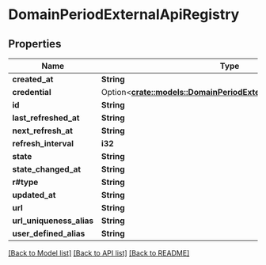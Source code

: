 # DomainPeriodExternalApiRegistry

## Properties

Name | Type | Description | Notes
------------ | ------------- | ------------- | -------------
**created_at** | **String** |  | 
**credential** | Option<[**crate::models::DomainPeriodExternalCredentialResponse**](domain.ExternalCredentialResponse.md)> |  | [optional]
**id** | **String** |  | 
**last_refreshed_at** | **String** |  | 
**next_refresh_at** | **String** |  | 
**refresh_interval** | **i32** |  | 
**state** | **String** |  | 
**state_changed_at** | **String** |  | 
**r#type** | **String** |  | 
**updated_at** | **String** |  | 
**url** | **String** |  | 
**url_uniqueness_alias** | **String** |  | 
**user_defined_alias** | **String** |  | 

[[Back to Model list]](../README.md#documentation-for-models) [[Back to API list]](../README.md#documentation-for-api-endpoints) [[Back to README]](../README.md)


